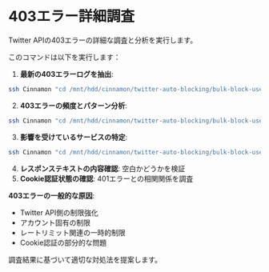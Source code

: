 # 403エラー詳細調査

Twitter APIの403エラーの詳細な調査と分析を実行します。

このコマンドは以下を実行します：

1. **最新の403エラーログを抽出**:
```bash
ssh Cinnamon "cd /mnt/hdd/cinnamon/twitter-auto-blocking/bulk-block-users && docker compose logs --tail 200 | grep -A10 -B5 'Status Code: 403'"
```

2. **403エラーの頻度とパターン分析**:
```bash
ssh Cinnamon "cd /mnt/hdd/cinnamon/twitter-auto-blocking/bulk-block-users && docker compose logs --tail 1000 | grep '403' | wc -l"
```

3. **影響を受けているサービスの特定**:
```bash
ssh Cinnamon "cd /mnt/hdd/cinnamon/twitter-auto-blocking/bulk-block-users && docker compose logs --tail 500 | grep -E '403.*authorizedkey|403.*book000|403.*tomachi'"
```

4. **レスポンステキストの内容確認**: 空白かどうかを検証
5. **Cookie認証状態の確認**: 401エラーとの相関関係を調査

**403エラーの一般的な原因**:
- Twitter API側の制限強化
- アカウント固有の制限
- レートリミット関連の一時的制限
- Cookie認証の部分的な問題

調査結果に基づいて適切な対処法を提案します。